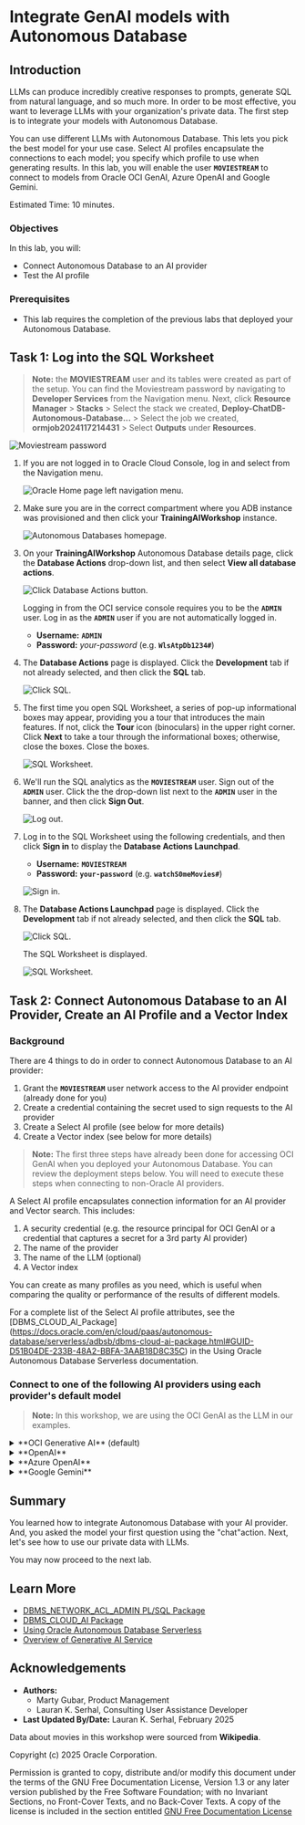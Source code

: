 # Integrate GenAI models with Autonomous Database

## Introduction

LLMs can produce incredibly creative responses to prompts, generate SQL from natural language, and so much more. In order to be most effective, you want to leverage LLMs with your organization's private data. The first step is to integrate your models with Autonomous Database.

You can use different LLMs with Autonomous Database. This lets you pick the best model for your use case. Select AI profiles encapsulate the connections to each model; you specify which profile to use when generating results. In this lab, you will enable the user **`MOVIESTREAM`** to connect to models from Oracle OCI GenAI, Azure OpenAI and Google Gemini.

Estimated Time: 10 minutes.

### Objectives

In this lab, you will:
* Connect Autonomous Database to an AI provider
* Test the AI profile

### Prerequisites

- This lab requires the completion of the previous labs that deployed your Autonomous Database.

## Task 1: Log into the SQL Worksheet

>**Note:** the **MOVIESTREAM** user and its tables were created as part of the setup. You can find the Moviestream password by navigating to **Developer Services** from the Navigation menu. Next, click **Resource Manager** > **Stacks** > Select the stack we created, **Deploy-ChatDB-Autonomous-Database...** > Select the job we created, **ormjob2024117214431** > Select **Outputs** under **Resources**.

![Moviestream password](./images/moviestream-output-pswd.png "")

1. If you are not logged in to Oracle Cloud Console, log in and select **[](var:db_workload_type)** from the Navigation menu.

    ![Oracle Home page left navigation menu.](./images/database-adw.png " ")

2. Make sure you are in the correct compartment where you ADB instance was provisioned and then click your **TrainingAIWorkshop** instance.

    ![Autonomous Databases homepage.](./images/adb-home-page.png " ")

3. On your **TrainingAIWorkshop** Autonomous Database details page, click the **Database Actions** drop-down list, and then select **View all database actions**.

    ![Click Database Actions button.](./images/view-db-actions.png " ")

    Logging in from the OCI service console requires you to be the **`ADMIN`** user. Log in as the **`ADMIN`** user if you are not automatically logged in.
    
    * **Username:** **`ADMIN`**
    * **Password:** *your-password* (e.g. **`WlsAtpDb1234#`**)

4. The **Database Actions** page is displayed. Click the **Development** tab if not already selected, and then click the **SQL** tab.

    ![Click SQL.](./images/adb-dbactions-click-sql.png " ")

5. The first time you open SQL Worksheet, a series of pop-up informational boxes may appear, providing you a tour that introduces the main features. If not, click the **Tour** icon (binoculars) in the upper right corner. Click **Next** to take a tour through the informational boxes; otherwise, close the boxes. Close the boxes.

    ![SQL Worksheet.](./images/adb-sql-worksheet.png " ")

6. We'll run the SQL analytics as the **`MOVIESTREAM`** user. Sign out of the **`ADMIN`** user. Click the the drop-down list next to the **`ADMIN`** user in the banner, and then click **Sign Out**.
    
    ![Log out.](./images/sign-out-admin.png " ")

7. Log in to the SQL Worksheet using the following credentials, and then click **Sign in** to display the **Database Actions Launchpad**.

    * **Username:** **`MOVIESTREAM`**
    * **Password:** **`your-password`** (e.g. **`watchS0meMovies#`**)

    ![Sign in.](./images/sign-in-moviestream.png " ")

8. The **Database Actions Launchpad** page is displayed. Click the **Development** tab if not already selected, and then click the **SQL** tab.

    ![Click SQL.](./images/adb-dbactions-click-sql.png " ")

    The SQL Worksheet is displayed.

    ![SQL Worksheet.](./images/moviestream-sql-worksheet.png " ")

## Task 2: Connect Autonomous Database to an AI Provider, Create an AI Profile and a Vector Index

### Background

There are 4 things to do in order to connect Autonomous Database to an AI provider:

1. Grant the **`MOVIESTREAM`** user network access to the AI provider endpoint (already done for you)
2. Create a credential containing the secret used to sign requests to the AI provider
3. Create a Select AI profile (see below for more details)
4. Create a Vector index (see below for more details)

>**Note:** The first three steps have already been done for accessing OCI GenAI when you deployed your Autonomous Database. You can review the deployment steps below. You will need to execute these steps when connecting to non-Oracle AI providers.

A Select AI profile encapsulates connection information for an AI provider and Vector search. This includes:

1. A security credential (e.g. the resource principal for OCI GenAI or a credential that captures a secret for a 3rd party AI provider)
2. The name of the provider
3. The name of the LLM (optional)
4. A Vector index

You can create as many profiles as you need, which is useful when comparing the quality or performance of the results of different models.

For a complete list of the Select AI profile attributes, see the [DBMS\_CLOUD\_AI\_Package] (https://docs.oracle.com/en/cloud/paas/autonomous-database/serverless/adbsb/dbms-cloud-ai-package.html#GUID-D51B04DE-233B-48A2-BBFA-3AAB18D8C35C) in the Using Oracle Autonomous Database Serverless documentation.

### **Connect to one of the following AI providers using each provider's default model**

>**Note:** In this workshop, we are using the OCI GenAI as the LLM in our examples.

<details>
    <summary>**OCI Generative AI** (default)</summary>

1. The following policy allows access but it's already done for you in this workshop.

    ```
    allow any-user to manage generative-ai-family in the tenancy as ADMIN
    ```

    You need to Use resource principal which is already enabled for the **MOVIESTREAM** user in this workshop; therefore, _you don't need to run the following script_; however, if you do need to run it, make sure you are signed in as the **admin** user.

    ```
    exec dbms_cloud_admin.enable_resource_principal(username  => 'MOVIESTREAM');
    ```

2. Navigate to and review the **MOVIESTREAM** internal support Web site using the following URL.

   https://objectstorage.us-ashburn-1.oraclecloud.com/n/c4u04/b/building_blocks_utilities/o/support-site/index.html

3. Explore the Web site as desired. For example, to see the list of account and billing issues, click the **Account & Billing Issues** menu.

    ![Click Account & Billing Issues.](./images/account-billing-issues.png " ")

4. Ensure that you are signed in as the **MOVIESTREAM** user. Review the files in the public object storage bucket that comprise the moviestream support web site. Copy the following code and then paste it into your SQL Worksheet. Next, click the **Run Statement** icon in the toolbar.

    ```sql
    <copy>
    SELECT object_name, bytes
    FROM dbms_cloud.list_objects(
        credential_name => 'OCI$RESOURCE_PRINCIPAL',
        location_uri => 'https://objectstorage.us-ashburn-1.oraclecloud.com/n/c4u04/b/building_blocks_utilities/o/support-site/'
    );
    </copy>
    ```

    ![Query the support site files.](./images/query-support-files.png " ")

### **Create the AI profile**

1. Create an AI profile named **SUPPORT_SITE**. Copy the following code and then paste it into your SQL Worksheet. Next, click the **Run Script** icon in the toolbar.

    ```sql
    <copy>
    /* RESET */
    -- delete the AI profile in case it already exists

    BEGIN  
    -- AI profile
    dbms_cloud_ai.drop_profile(
            profile_name => 'SUPPORT_SITE',
            force => true
    );           
    
    /* CREATE */
    -- create the ai profile. It will use the support vector to answer questions
    -- *** THIS WILL BE DIFFERENT FOR EACH AI PROVIDER **

    dbms_cloud_ai.create_profile (
        profile_name => 'SUPPORT_SITE',
        attributes => 
            '{
            "provider": "oci",        
            "credential_name": "OCI$RESOURCE_PRINCIPAL",              
            "vector_index_name": "SUPPORT"
            }'      
    );  
    END;
    </copy>
    ```

    ![Create AI profile.](./images/create-ai-profile.png " ")

2. Query your available profiles. A **GENAI** profile was created by the set up script in **Lab 1**. In addition, you should now see the newly created **SUPPORT_SITE** profile. Copy the following code and then paste it into your SQL Worksheet. Next, click the **Run Statement** icon in the toolbar.

    ```sql
    <copy>
    SELECT * 
    FROM user_cloud_ai_profiles;
    </copy>
    ```

    ![Query AI profile.](./images/query-ai-profile.png " ")

3. Query your profiles attributes. Copy the following code and then paste it into your SQL Worksheet. Next, click the **Run Statement** icon in the toolbar.

    ```sql
    <copy>
    SELECT * 
    FROM user_cloud_ai_profile_attributes;
    </copy>
    ```

    ![Query AI profile attributes.](./images/query-ai-profile-attributes.png " ")

### **Create the Vector index**

1. Create your Vector index that points to the object storage location that contains the website files that you reviewed earlier. This will create a table containing the vector. The API call will also create a pipeline that loads the index and keeps it up to date. Copy the following code and then paste it into your SQL Worksheet. Next, click the **Run Script** icon in the toolbar.

    ```sql
    <copy>
    /* RESET */
    -- delete vector index in case it exists
    BEGIN  
    -- Vector index
    dbms_cloud_ai.drop_vector_index (
        index_name => 'SUPPORT',
        force => true
    );    

    -- Create the vector. This will create a table containing the vector.
    -- That API call will also create a pipeline that loads the index and keeps it up to date

    -- Create a vector index that points to the object storage location that contains the website files. 
    dbms_cloud_ai.create_vector_index(
        index_name  => 'SUPPORT',
        attributes  => '{"vector_db_provider": "oracle",
                        "object_storage_credential_name": "OCI$RESOURCE_PRINCIPAL",
                        "location": "https://objectstorage.us-ashburn-1.oraclecloud.com/n/c4u04/b/building_blocks_utilities/o/support-site/",
                        "profile_name": "SUPPORT_SITE",
                        "vector_table_name":"support_site_vector",
                        "vector_distance_metric": "cosine"
                    }'
        );                                       
    END;                                                                           
    /  
    </copy>
    ```

    ![Create vector index.](./images/create-vector-index.png " ")

2. A pipeline was created and you can query it. The pipeline runs periodically to update the vectors. Review the status table to see progress and vector details. Copy the following code and then paste it into your SQL Worksheet. Next, click the **Run Statement** icon in the toolbar.

    ```
    <copy>
    SELECT pipeline_id, pipeline_name, status, last_execution, status_table 
    FROM user_cloud_pipelines;
    </copy>
    ```

    ![Query the pipeline.](./images/query-pipeline.png " ")

    >**Note:** Notice that the status of the pipeline is **STARTED**. It can take up to minute (or less) for the pipeline to be created.

3. Copy the name of the **`STATUS_TABLE`** from the results. You will need this table name in the next step. In our example, the table's name is **`PIPELINE$8$21_STATUS`**. Right-click the table's name in the **`STATUS_TABLE`** column, and then select **Copy** from the context menu.

    ![Copy the table's name.](./images/copy-table-name.png " ")

4. Query the **`STATUS_TABLE`**. Copy the following code and then paste it into your SQL Worksheet. Substitute the **`STATUS_TABLE`** name with your own table name that you copied in the previous step. Next, click the **Run Statement** icon in the toolbar.

    ```
    <copy>
    SELECT *
    FROM pipeline$8$21_status;
    </copy>
    ```

    ![Query the status table.](./images/query-status-table.png " ")

5. Query the pipeline attributes table. Copy the following code and then paste it into your SQL Worksheet. Substitute the **`STATUS_TABLE`** name with your own table name that you copied in the previous step. Next, click the **Run Statement** icon in the toolbar.

    ```
    <copy>
    SELECT *
    FROM user_cloud_pipeline_attributes;
    </copy>
    ```

    ![Query the pipeline attributes.](./images/query-pipeline-attributes.png " ")

6. Query the pipeline history table. Copy the following code and then paste it into your SQL Worksheet. Substitute the **`STATUS_TABLE`** name with your own table name that you copied in the previous step. Next, click the **Run Statement** icon in the toolbar.

    ```
    <copy>
    SELECT *
    FROM user_cloud_pipeline_history;
    </copy>
    ```

    ![Query the pipeline history.](./images/query-pipeline-history.png " ")

7. Describe the generated Vector table. This table contains the chunks and the vector embedding. Copy the following code and then paste it into your SQL Worksheet. Next, click the **Run Statement** icon in the toolbar.

    ```
    <copy>
    desc support_site_vector;
    </copy>
    ```

    ![Describe the vector table.](./images/describe-vector-table.png " ")

8. Query the Vector table. Copy the following code and then paste it into your SQL Worksheet. Next, click the **Run Script** in the toolbar.

    ```
    <copy>
    SELECT *
    FROM support_site_vector;
    </copy>
    ```

    ![Query the vector table.](./images/query-vector-table.png " ")

### **Ask customer support questions using Select AI, the AI profile and the Vector index**

1. After you explore the **MOVIESTREAM** internal support Web site, ask customers using the following format. Copy the following query and then paste it into your SQL Worksheet. Next, click the **Run Statement** icon in the toolbar.

    ```sql
    <copy>
    SELECT
    dbms_cloud_ai.generate (
        profile_name => 'SUPPORT_SITE',
        action => 'narrate',
        prompt => 'George Clooney lips are moving but I can not hear him'
    ) as support_question;
    </copy>
    ```

    ![Prompt 1 and the answer.](./images/prompt-1.png " ")

1. After you explore the **MOVIESTREAM** internal support Web site, ask customers using the following format. Copy the following query and then paste it into your SQL Worksheet. Next, click the **Run Statement** icon in the toolbar.

    ```sql
    <copy>
    SELECT
    dbms_cloud_ai.generate (
        profile_name => 'SUPPORT_SITE',
        action => 'narrate',
        prompt => 'My subscription is not recognized'
    ) as support_question;
    </copy>
    ```

    ![Prompt 2 and the answer.](./images/prompt-2.png " ")

    The result suggests checking out the internal support site for subscription issues. The URL is:

    ```https://objectstorage.us-ashburn-1.oraclecloud.com/n/c4u04/b/building_blocks_utilities/o/support-site/subscription-login-issues.html```

</details>

<details>
    <summary>**OpenAI**</summary>
You will need a [paid OpenAI account](https://platform.openai.com/docs/overview) and [an API key](https://platform.openai.com/docs/quickstart) in order to use OpenAI GPT models.

1. Grant the **`MOVIESTREAM`** user network access to the OpenAI endpoint.

    ```sql
    <copy>
    BEGIN
    DBMS_NETWORK_ACL_ADMIN.APPEND_HOST_ACE(
        host => 'api.openai.com',
        ace  => xs$ace_type(privilege_list => xs$name_list('http'),
                            principal_name => 'MOVIESTREAM',
                            principal_type => xs_acl.ptype_db)
    );
    END;
    /
    </copy>
    ```

2. Create a credential.
    ```sql
    <copy>
    BEGIN                                                                          
        dbms_cloud.create_credential (                                                 
            credential_name => 'openai_credential',                                            
            username => 'openai',                                                 
            password => 'your-api-key-goes-here'
        );                             
    END;                                                                           
    /  
    </copy>
    ```

3. Create a Select AI profile.

    ```sql
    <copy>
    BEGIN
        -- Drop the profile in case it already exists
        dbms_cloud_ai.drop_profile(
            profile_name => 'genai',
            force => true
        );        
        
        -- Create an AI profile that uses the default GPT model
        dbms_cloud_ai.create_profile(
            profile_name => 'genai',
            attributes =>       
                '{"provider": "openai",
                "credential_name": "openai_credential",
                "comments":"true",            
                "object_list": [
                    {"owner": "MOVIESTREAM", "name": "GENRE"},
                    {"owner": "MOVIESTREAM", "name": "CUSTOMER"},
                    {"owner": "MOVIESTREAM", "name": "PIZZA_SHOP"},
                    {"owner": "MOVIESTREAM", "name": "STREAMS"},            
                    {"owner": "MOVIESTREAM", "name": "MOVIES"},
                    {"owner": "MOVIESTREAM", "name": "ACTORS"}
                ]
                }'
            );          
    END;
    /    
    </copy> 
    ```
</details>

<details>
    <summary>**Azure OpenAI**</summary>
You will need an Azure subscription and an [Azure OpenAI resource](https://learn.microsoft.com/en-us/azure/ai-services/openai/how-to/create-resource?pivots=web-portal) in order to use the GPT models. After creating the Azure OpenAI resource, navigate to the resource page and select **Resource Management -> Keys and Endpoint**. Copy its **Endpoint** (the server name only - not including "https://" or "/") and a **KEY**. For example, consider a resource named **openaigpt40** (your name will be different):
![Azure OpenAI resource](images/azure-resource-info.png)

You will also need the Azure OpenAI deployment name. In that same portal page, navigate to **Resource Management -> Model Deployments** and click **Manage Deployments**. Copy the **Deployment name** for your GPT model.

1. Grant the **`MOVIESTREAM`** user network access to the Azure OpenAI resource endpoint.    
    ```sql
    <copy>
    BEGIN
    DBMS_NETWORK_ACL_ADMIN.APPEND_HOST_ACE(
        host => 'your-azure-openai-resource-endpoint',
        ace  => xs$ace_type(privilege_list => xs$name_list('http'),
                            principal_name => 'MOVIESTREAM',
                            principal_type => xs_acl.ptype_db)
    );
    END;
    /    
    </copy>
    ```

2. Create a credential.
    ```sql
    <copy>
    BEGIN                                                                          
    dbms_cloud.create_credential (                                                 
        credential_name => 'azure_openai_credential',                                            
        username => 'azure',                                                 
        password => 'your-api-key-goes-here'
    );                             
    END;                                                                           
    /  
    </copy>
    ```

3. Create a Select AI profile.
    ```sql
    <copy>
    begin    
        -- Drop the profile in case it already exists
        dbms_cloud_ai.drop_profile(
            profile_name => 'genai',
            force => true
        );    

        -- Create an AI profile that uses the default Gemini model
        dbms_cloud_ai.create_profile(
            profile_name => 'genai',
            attributes =>       
                '{"provider": "azure",
                "azure_resource_name": "your-azure-resource-name",                    
                "azure_deployment_name": "your-azure-deployment-name",
                "credential_name": "azure_openai_credential",                
                "comments":"true",            
                "object_list": [
                    {"owner": "MOVIESTREAM", "name": "GENRE"},
                    {"owner": "MOVIESTREAM", "name": "CUSTOMER"},
                    {"owner": "MOVIESTREAM", "name": "PIZZA_SHOP"},
                    {"owner": "MOVIESTREAM", "name": "STREAMS"},            
                    {"owner": "MOVIESTREAM", "name": "MOVIES"},
                    {"owner": "MOVIESTREAM", "name": "ACTORS"}
                ]
                }'
            );          
    end;
    /    
    </copy> 
    ```
</details>

<details>
    <summary>**Google Gemini**</summary>
You will need a [Google AI Studio account](https://ai.google.dev) and [an API key](https://aistudio.google.com/app/apikey) in order to use Google Gemini. 

1. Grant the **`MOVIESTREAM`** network access to the Google Gemini endpoint. 
    ```sql
    <copy>
    BEGIN
    DBMS_NETWORK_ACL_ADMIN.APPEND_HOST_ACE(
        host => 'generativelanguage.googleapis.com',
        ace  => xs$ace_type(privilege_list => xs$name_list('http'),
                            principal_name => 'MOVIESTREAM',
                            principal_type => xs_acl.ptype_db)
    );
    END;
    /    
    </copy>
    ```

2. Create a credential.
    ```sql
    <copy>
    BEGIN                                                                          
    dbms_cloud.create_credential (                                                 
        credential_name => 'gemini_credential',                                            
        username => 'google',                                                 
        password => 'your-api-key-goes-here'
    );                             
    END;                                                                           
    /  
    </copy>
    ```

3. Create a Select AI profile.
    ```sql
    <copy>
    begin    
        -- Drop the profile in case it already exists
        dbms_cloud_ai.drop_profile(
            profile_name => 'genai',
            force => true
        );    

        -- Create an AI profile that uses the default Gemini model
        dbms_cloud_ai.create_profile(
            profile_name => 'genai',
            attributes =>       
                '{"provider": "google",
                "credential_name": "gemini_credential",
                "comments":"true",            
                "object_list": [
                    {"owner": "MOVIESTREAM", "name": "GENRE"},
                    {"owner": "MOVIESTREAM", "name": "CUSTOMER"},
                    {"owner": "MOVIESTREAM", "name": "PIZZA_SHOP"},
                    {"owner": "MOVIESTREAM", "name": "STREAMS"},            
                    {"owner": "MOVIESTREAM", "name": "MOVIES"},
                    {"owner": "MOVIESTREAM", "name": "ACTORS"}
                ]
                }'
            );          
    end;
    /    
    </copy> 
    ```
</details>

## Summary
You learned how to integrate Autonomous Database with your AI provider. And, you asked the model your first question using the "chat"action. Next, let's see how to use our private data with LLMs.

You may now proceed to the next lab.

## Learn More
* [DBMS\_NETWORK\_ACL\_ADMIN PL/SQL Package](https://docs.oracle.com/en/database/oracle/oracle-database/19/arpls/DBMS_NETWORK_ACL_ADMIN.html#GUID-254AE700-B355-4EBC-84B2-8EE32011E692)
* [DBMS\_CLOUD\_AI Package](https://docs.oracle.com/en-us/iaas/autonomous-database-serverless/doc/dbms-cloud-ai-package.html)
* [Using Oracle Autonomous Database Serverless](https://docs.oracle.com/en/cloud/paas/autonomous-database/adbsa/index.html)
* [Overview of Generative AI Service](https://docs.oracle.com/en-us/iaas/Content/generative-ai/overview.htm)

## Acknowledgements

  * **Authors:**
    * Marty Gubar, Product Management
    * Lauran K. Serhal, Consulting User Assistance Developer
  * **Last Updated By/Date:** Lauran K. Serhal, February 2025

Data about movies in this workshop were sourced from **Wikipedia**.

Copyright (c) 2025  Oracle Corporation.

Permission is granted to copy, distribute and/or modify this document
under the terms of the GNU Free Documentation License, Version 1.3
or any later version published by the Free Software Foundation;
with no Invariant Sections, no Front-Cover Texts, and no Back-Cover Texts.
A copy of the license is included in the section entitled [GNU Free Documentation License](https://oracle-livelabs.github.io/adb/shared/adb-15-minutes/introduction/files/gnu-free-documentation-license.txt)
